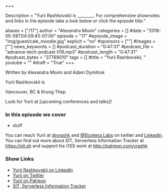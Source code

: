 +++

Description = "Yurii Rashkovskii is ________. For comprehensive shownotes and links in the episode take a look below or click the episode title."

aliases = ["/17"]
author = "Alexandra Moxin"
categories = []
#date = "2018-05-08T04:09:45-07:00"
episode = "17"
#episode_image = "img/guest/cale_moodie.jpg"
explicit = "no"
#sponsors = [""]
#images = [""]
news_keywords = []
#podcast_duration = "0:47:31"
#podcast_file = "advance-tech-podcast-016.mp3"
#podcast_length = "0:47:31"
#podcast_bytes = "37769010"
tags = []
#title = "Yurii Rashkovskii, "
youtube = ""
#draft = "True"
+++

Written by Alexandra Moxin and Adam Dymitruk

Yurii Rashkovskii is

Vancouver, BC & Krung Thep

Look for Yurii at [upcoming conferences and talks]!


### In this episode we cover
* stuff

You can reach Yurii at [@yrashk](https://twitter.com/yrashk) and [@Etcetera Labs]() on twitter and [LinkedIn](https://www.linkedin.com/in/yrashk/). You can find out more about SIT, Serverless Information Tracker at https://sit.sh and support his OSS work at http://patreon.com/yrashk


### Show Links

* [Yurii Rashkovskii on LinkedIn](https://www.linkedin.com/in/yrashk/)
* [Yurii on Twitter](https://twitter.com/yrashk)
* [Yurii on Patreon](http://patreon.com/yrashk )
* [SIT, Serverless Information Tracker](https://sit.sh)











